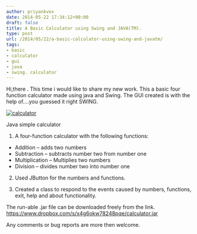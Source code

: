 ```yaml
---
author: priyankvex
date: 2014-05-22 17:34:12+00:00
draft: false
title: A Basic Calculator using Swing and JAVA(TM).
type: post
url: /2014/05/22/a-basic-calculator-using-swing-and-javatm/
tags:
- basic
- calculator
- gui
- java
- swing. calculator
---
```


Hi,there .
This time i would like to share my new work.
This a basic four function calculator made using java and Swing.
The GUI created is with the help of....you guessed it right SWING.

[![calculator](http://priyankvex.files.wordpress.com/2014/05/cal.png?w=236)
](http://priyankvex.files.wordpress.com/2014/05/cal.png)

Java simple calculator

1. A four-function calculator with the following functions:
* Addition – adds two numbers
* Subtraction – subtracts number two from number one
* Multiplication – Multiplies two numbers
* Division – divides number two into number one

2. Used JButton for the numbers and functions.

3. Created a class to respond to the events caused by numbers, functions, exit, help and about functionality.

The run-able .jar file can be downloaded freely from the link.
https://www.dropbox.com/s/x4g6okw78248pqe/calculator.jar

Any comments or bug reports are more then welcome.
